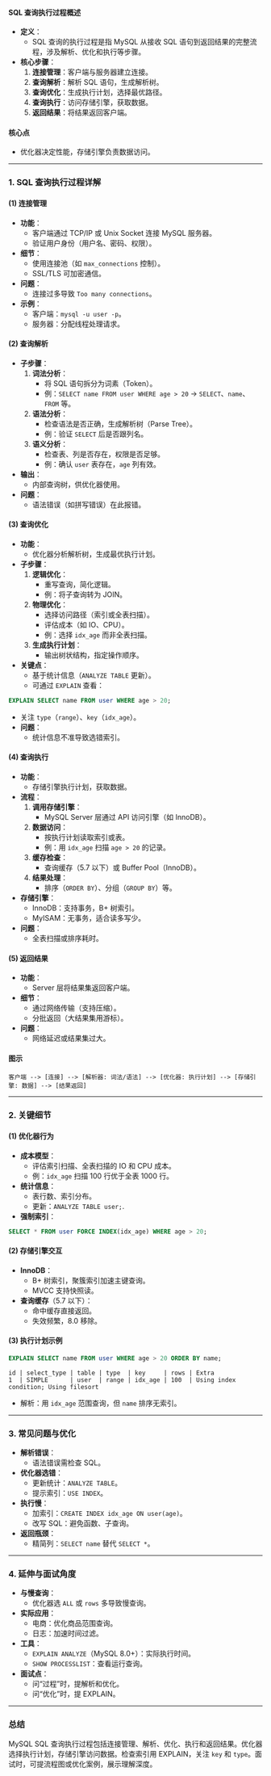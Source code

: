 
#### SQL 查询执行过程概述
- **定义**：
  - SQL 查询的执行过程是指 MySQL 从接收 SQL 语句到返回结果的完整流程，涉及解析、优化和执行等步骤。
- **核心步骤**：
  1. **连接管理**：客户端与服务器建立连接。
  2. **查询解析**：解析 SQL 语句，生成解析树。
  3. **查询优化**：生成执行计划，选择最优路径。
  4. **查询执行**：访问存储引擎，获取数据。
  5. **返回结果**：将结果返回客户端。

#### 核心点
- 优化器决定性能，存储引擎负责数据访问。

---

### 1. SQL 查询执行过程详解
#### (1) 连接管理
- **功能**：
  - 客户端通过 TCP/IP 或 Unix Socket 连接 MySQL 服务器。
  - 验证用户身份（用户名、密码、权限）。
- **细节**：
  - 使用连接池（如 `max_connections` 控制）。
  - SSL/TLS 可加密通信。
- **问题**：
  - 连接过多导致 `Too many connections`。
- **示例**：
  - 客户端：`mysql -u user -p`。
  - 服务器：分配线程处理请求。

#### (2) 查询解析
- **子步骤**：
  1. **词法分析**：
     - 将 SQL 语句拆分为词素（Token）。
     - 例：`SELECT name FROM user WHERE age > 20` → `SELECT`、`name`、`FROM` 等。
  2. **语法分析**：
     - 检查语法是否正确，生成解析树（Parse Tree）。
     - 例：验证 `SELECT` 后是否跟列名。
  3. **语义分析**：
     - 检查表、列是否存在，权限是否足够。
     - 例：确认 `user` 表存在，`age` 列有效。
- **输出**：
  - 内部查询树，供优化器使用。
- **问题**：
  - 语法错误（如拼写错误）在此报错。

#### (3) 查询优化
- **功能**：
  - 优化器分析解析树，生成最优执行计划。
- **子步骤**：
  1. **逻辑优化**：
     - 重写查询，简化逻辑。
     - 例：将子查询转为 JOIN。
  2. **物理优化**：
     - 选择访问路径（索引或全表扫描）。
     - 评估成本（如 IO、CPU）。
     - 例：选择 `idx_age` 而非全表扫描。
  3. **生成执行计划**：
     - 输出树状结构，指定操作顺序。
- **关键点**：
  - 基于统计信息（`ANALYZE TABLE` 更新）。
  - 可通过 `EXPLAIN` 查看：
```sql
EXPLAIN SELECT name FROM user WHERE age > 20;
```
  - 关注 `type`（`range`）、`key`（`idx_age`）。
- **问题**：
  - 统计信息不准导致选错索引。

#### (4) 查询执行
- **功能**：
  - 存储引擎执行计划，获取数据。
- **流程**：
  1. **调用存储引擎**：
     - MySQL Server 层通过 API 访问引擎（如 InnoDB）。
  2. **数据访问**：
     - 按执行计划读取索引或表。
     - 例：用 `idx_age` 扫描 `age > 20` 的记录。
  3. **缓存检查**：
     - 查询缓存（5.7 以下）或 Buffer Pool（InnoDB）。
  4. **结果处理**：
     - 排序（`ORDER BY`）、分组（`GROUP BY`）等。
- **存储引擎**：
  - InnoDB：支持事务，B+ 树索引。
  - MyISAM：无事务，适合读多写少。
- **问题**：
  - 全表扫描或排序耗时。

#### (5) 返回结果
- **功能**：
  - Server 层将结果集返回客户端。
- **细节**：
  - 通过网络传输（支持压缩）。
  - 分批返回（大结果集用游标）。
- **问题**：
  - 网络延迟或结果集过大。

#### 图示
```
客户端 --> [连接] --> [解析器: 词法/语法] --> [优化器: 执行计划] --> [存储引擎: 数据] --> [结果返回]
```

---

### 2. 关键细节
#### (1) 优化器行为
- **成本模型**：
  - 评估索引扫描、全表扫描的 IO 和 CPU 成本。
  - 例：`idx_age` 扫描 100 行优于全表 1000 行。
- **统计信息**：
  - 表行数、索引分布。
  - 更新：`ANALYZE TABLE user;`.
- **强制索引**：
```sql
SELECT * FROM user FORCE INDEX(idx_age) WHERE age > 20;
```

#### (2) 存储引擎交互
- **InnoDB**：
  - B+ 树索引，聚簇索引加速主键查询。
  - MVCC 支持快照读。
- **查询缓存**（5.7 以下）：
  - 命中缓存直接返回。
  - 失效频繁，8.0 移除。

#### (3) 执行计划示例
```sql
EXPLAIN SELECT name FROM user WHERE age > 20 ORDER BY name;
```
```
id | select_type | table | type  | key     | rows | Extra
1  | SIMPLE      | user  | range | idx_age | 100  | Using index condition; Using filesort
```
- 解析：用 `idx_age` 范围查询，但 `name` 排序无索引。

---

### 3. 常见问题与优化
- **解析错误**：
  - 语法错误需检查 SQL。
- **优化器选错**：
  - 更新统计：`ANALYZE TABLE`。
  - 提示索引：`USE INDEX`。
- **执行慢**：
  - 加索引：`CREATE INDEX idx_age ON user(age)`。
  - 改写 SQL：避免函数、子查询。
- **返回瓶颈**：
  - 精简列：`SELECT name` 替代 `SELECT *`。

---

### 4. 延伸与面试角度
- **与慢查询**：
  - 优化器选 `ALL` 或 `rows` 多导致慢查询。
- **实际应用**：
  - 电商：优化商品范围查询。
  - 日志：加速时间过滤。
- **工具**：
  - `EXPLAIN ANALYZE`（MySQL 8.0+）：实际执行时间。
  - `SHOW PROCESSLIST`：查看运行查询。
- **面试点**：
  - 问“过程”时，提解析和优化。
  - 问“优化”时，提 EXPLAIN。

---

### 总结
MySQL SQL 查询执行过程包括连接管理、解析、优化、执行和返回结果。优化器选择执行计划，存储引擎访问数据。检查索引用 EXPLAIN，关注 `key` 和 `type`。面试时，可提流程图或优化案例，展示理解深度。